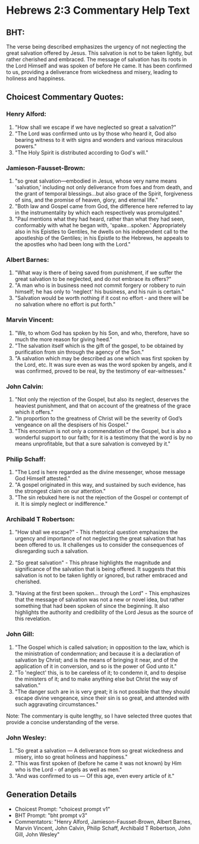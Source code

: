 # Hebrews 2:3 Commentary Help Text

## BHT:
The verse being described emphasizes the urgency of not neglecting the great salvation offered by Jesus. This salvation is not to be taken lightly, but rather cherished and embraced. The message of salvation has its roots in the Lord Himself and was spoken of before He came. It has been confirmed to us, providing a deliverance from wickedness and misery, leading to holiness and happiness.

## Choicest Commentary Quotes:
### Henry Alford:
1. "How shall we escape if we have neglected so great a salvation?" 
2. "The Lord was confirmed unto us by those who heard it, God also bearing witness to it with signs and wonders and various miraculous powers."
3. "The Holy Spirit is distributed according to God's will."

### Jamieson-Fausset-Brown:
1. "so great salvation—embodied in Jesus, whose very name means 'salvation,' including not only deliverance from foes and from death, and the grant of temporal blessings...but also grace of the Spirit, forgiveness of sins, and the promise of heaven, glory, and eternal life." 
2. "Both law and Gospel came from God, the difference here referred to lay in the instrumentality by which each respectively was promulgated."
3. "Paul mentions what they had heard, rather than what they had seen, conformably with what he began with, 'spake...spoken.' Appropriately also in his Epistles to Gentiles, he dwells on his independent call to the apostleship of the Gentiles; in his Epistle to the Hebrews, he appeals to the apostles who had been long with the Lord."

### Albert Barnes:
1. "What way is there of being saved from punishment, if we suffer the great salvation to be neglected, and do not embrace its offers?"
2. "A man who is in business need not commit forgery or robbery to ruin himself; he has only to 'neglect' his business, and his ruin is certain."
3. "Salvation would be worth nothing if it cost no effort - and there will be no salvation where no effort is put forth."

### Marvin Vincent:
1. "We, to whom God has spoken by his Son, and who, therefore, have so much the more reason for giving heed."
2. "The salvation itself which is the gift of the gospel, to be obtained by purification from sin through the agency of the Son."
3. "A salvation which may be described as one which was first spoken by the Lord, etc. It was sure even as was the word spoken by angels, and it was confirmed, proved to be real, by the testimony of ear-witnesses."

### John Calvin:
1. "Not only the rejection of the Gospel, but also its neglect, deserves the heaviest punishment, and that on account of the greatness of the grace which it offers." 
2. "In proportion to the greatness of Christ will be the severity of God’s vengeance on all the despisers of his Gospel." 
3. "This encomium is not only a commendation of the Gospel, but is also a wonderful support to our faith; for it is a testimony that the word is by no means unprofitable, but that a sure salvation is conveyed by it."

### Philip Schaff:
1. "The Lord is here regarded as the divine messenger, whose message God Himself attested."
2. "A gospel originated in this way, and sustained by such evidence, has the strongest claim on our attention."
3. "The sin rebuked here is not the rejection of the Gospel or contempt of it. It is simply neglect or indifference."

### Archibald T Robertson:
1. "How shall we escape?" - This rhetorical question emphasizes the urgency and importance of not neglecting the great salvation that has been offered to us. It challenges us to consider the consequences of disregarding such a salvation.

2. "So great salvation" - This phrase highlights the magnitude and significance of the salvation that is being offered. It suggests that this salvation is not to be taken lightly or ignored, but rather embraced and cherished.

3. "Having at the first been spoken... through the Lord" - This emphasizes that the message of salvation was not a new or novel idea, but rather something that had been spoken of since the beginning. It also highlights the authority and credibility of the Lord Jesus as the source of this revelation.

### John Gill:
1. "The Gospel which is called salvation; in opposition to the law, which is the ministration of condemnation; and because it is a declaration of salvation by Christ; and is the means of bringing it near, and of the application of it in conversion, and so is the power of God unto it."
2. "To 'neglect' this, is to be careless of it; to condemn it, and to despise the ministers of it; and to make anything else but Christ the way of salvation."
3. "The danger such are in is very great; it is not possible that they should escape divine vengeance, since their sin is so great, and attended with such aggravating circumstances."

Note: The commentary is quite lengthy, so I have selected three quotes that provide a concise understanding of the verse.

### John Wesley:
1. "So great a salvation — A deliverance from so great wickedness and misery, into so great holiness and happiness."
2. "This was first spoken of (before he came it was not known) by Him who is the Lord - of angels as well as men."
3. "And was confirmed to us — Of this age, even every article of it."


## Generation Details
- Choicest Prompt: "choicest prompt v1"
- BHT Prompt: "bht prompt v3"
- Commentators: "Henry Alford, Jamieson-Fausset-Brown, Albert Barnes, Marvin Vincent, John Calvin, Philip Schaff, Archibald T Robertson, John Gill, John Wesley"
